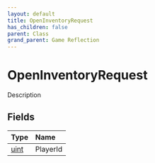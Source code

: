 ```yaml
---
layout: default
title: OpenInventoryRequest
has_children: false
parent: Class
grand_parent: Game Reflection
---
```

# OpenInventoryRequest
Description 

## Fields
| Type | Name |
|:-------------|:--------------|
| [uint](/game-reflection/components/uint.md) | PlayerId |
